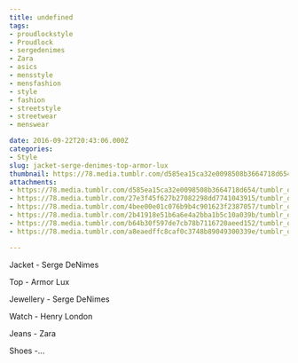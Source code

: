 ```yaml
---
title: undefined
tags:
- proudlockstyle
- Proudlock
- sergedenimes
- Zara
- asics
- mensstyle
- mensfashion
- style
- fashion
- streetstyle
- streetwear
- menswear

date: 2016-09-22T20:43:06.000Z
categories:
- Style
slug: jacket-serge-denimes-top-armor-lux
thumbnail: https://78.media.tumblr.com/d585ea15ca32e0098508b3664718d654/tumblr_odxavxNZE61rhrm24o1_1280.jpg
attachments:
- https://78.media.tumblr.com/d585ea15ca32e0098508b3664718d654/tumblr_odxavxNZE61rhrm24o1_1280.jpg
- https://78.media.tumblr.com/27e3f45f627b27082298dd7741043915/tumblr_odxavxNZE61rhrm24o2_1280.jpg
- https://78.media.tumblr.com/4bee00e01c076b9b4c901623f2387057/tumblr_odxavxNZE61rhrm24o3_1280.jpg
- https://78.media.tumblr.com/2b41918e51b6a6e4a2bba1b5c10a039b/tumblr_odxavxNZE61rhrm24o4_1280.jpg
- https://78.media.tumblr.com/b64b30f597de7cb78b7116720aeed152/tumblr_odxavxNZE61rhrm24o5_1280.jpg
- https://78.media.tumblr.com/a8eaedffc8caf0c3748b89049300339e/tumblr_odxavxNZE61rhrm24o6_1280.jpg

---
```


Jacket - Serge DeNimes 

  Top - Armor Lux 

  Jewellery - Serge DeNimes 

  Watch - Henry London  

  Jeans - Zara 

  Shoes -...

